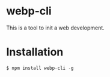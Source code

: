 # webp-cli

This is a tool to init a web development.

# Installation

```js
$ npm install webp-cli -g
```